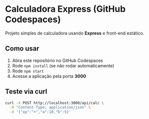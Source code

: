 # Calculadora Express (GitHub Codespaces)

Projeto simples de calculadora usando **Express** e front-end estático.

## Como usar

1. Abra este repositório no GitHub Codespaces
2. Rode `npm install` (se não rodar automaticamente)
3. Rode `npm start`
4. Acesse a aplicação pela porta **3000**

## Teste via curl

```bash
curl -X POST http://localhost:3000/api/calc \
  -H "Content-Type: application/json" \
  -d '{"op":"+","a":10,"b":5}'
```
